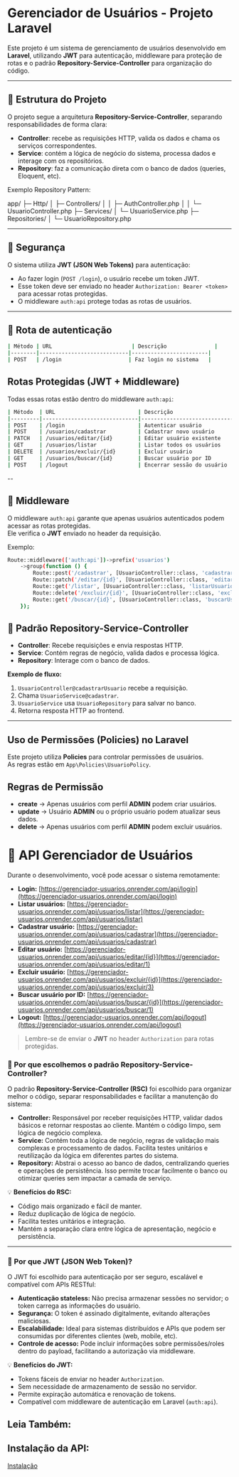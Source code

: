 # Gerenciador de Usuários - Projeto Laravel

Este projeto é um sistema de gerenciamento de usuários desenvolvido em **Laravel**, utilizando **JWT** para autenticação, middleware para proteção de rotas e o padrão **Repository-Service-Controller** para organização do código.

---

## 🔹 Estrutura do Projeto

O projeto segue a arquitetura **Repository-Service-Controller**, separando responsabilidades de forma clara:

- **Controller**: recebe as requisições HTTP, valida os dados e chama os serviços correspondentes.
- **Service**: contém a lógica de negócio do sistema, processa dados e interage com os repositórios.
- **Repository**: faz a comunicação direta com o banco de dados (queries, Eloquent, etc).

Exemplo Repository Pattern:

app/
├─ Http/
│ ├─ Controllers/
│ │ ├─ AuthController.php
│ │ └─ UsuarioController.php
├─ Services/
│ └─ UsuarioService.php
├─ Repositories/
│ └─ UsuarioRepository.php

---

## 🔹 Segurança
O sistema utiliza **JWT (JSON Web Tokens)** para autenticação:

- Ao fazer login (`POST /login`), o usuário recebe um token JWT.
- Esse token deve ser enviado no header `Authorization: Bearer <token>` para acessar rotas protegidas.
- O middleware `auth:api` protege todas as rotas de usuários.
---

## 🔹 Rota de autenticação

```bash
| Método | URL                         | Descrição               |
|--------|----------------------------|------------------------|
| POST   | /login                     | Faz login no sistema   |
```

## Rotas Protegidas (JWT + Middleware)
Todas essas rotas estão dentro do middleware `auth:api`:

```bash
| Método  | URL                          | Descrição                    |
|---------|------------------------------|------------------------------|
| POST    | /login                       | Autenticar usuário                                
| POST    | /usuarios/cadastrar          | Cadastrar novo usuário       |
| PATCH   | /usuarios/editar/{id}        | Editar usuário existente     |
| GET     | /usuarios/listar             | Listar todos os usuários     |
| DELETE  | /usuarios/excluir/{id}       | Excluir usuário             |
| GET     | /usuarios/buscar/{id}        | Buscar usuário por ID       |
| POST    | /logout                      | Encerrar sessão do usuário  |
```

--

## 🔹 Middleware
O middleware `auth:api` garante que apenas usuários autenticados podem acessar as rotas protegidas.  
Ele verifica o **JWT** enviado no header da requisição.

Exemplo:

```bash
Route::middleware(['auth:api'])->prefix('usuarios')
    ->group(function () {
        Route::post('/cadastrar', [UsuarioController::class, 'cadastrarUsuario']);
        Route::patch('/editar/{id}', [UsuarioController::class, 'editarUsuario']);
        Route::get('/listar', [UsuarioController::class, 'listarUsuarios']);
        Route::delete('/excluir/{id}', [UsuarioController::class, 'excluirUsuario']);
        Route::get('/buscar/{id}', [UsuarioController::class, 'buscarUsuario']);
    });
```
## 🔹 Padrão Repository-Service-Controller

- **Controller**: Recebe requisições e envia respostas HTTP.  
- **Service**: Contém regras de negócio, valida dados e processa lógica.  
- **Repository**: Interage com o banco de dados.  

**Exemplo de fluxo:**  

1. `UsuarioController@cadastrarUsuario` recebe a requisição.  
2. Chama `UsuarioService@cadastrar`.  
3. `UsuarioService` usa `UsuarioRepository` para salvar no banco.  
4. Retorna resposta HTTP ao frontend.  

---

## Uso de Permissões (Policies) no Laravel

Este projeto utiliza **Policies** para controlar permissões de usuários.  
As regras estão em `App\Policies\UsuarioPolicy`.

## Regras de Permissão

- **create** → Apenas usuários com perfil **ADMIN** podem criar usuários.
- **update** → Usuário **ADMIN** ou o próprio usuário podem atualizar seus dados.
- **delete** → Apenas usuários com perfil **ADMIN** podem excluir usuários.


# 📌 API Gerenciador de Usuários

Durante o desenvolvimento, você pode acessar o sistema remotamente:

- **Login:** [https://gerenciador-usuarios.onrender.com/api/login](https://gerenciador-usuarios.onrender.com/api/login)  
- **Listar usuários:** [https://gerenciador-usuarios.onrender.com/api/usuarios/listar](https://gerenciador-usuarios.onrender.com/api/usuarios/listar)  
- **Cadastrar usuário:** [https://gerenciador-usuarios.onrender.com/api/usuarios/cadastrar](https://gerenciador-usuarios.onrender.com/api/usuarios/cadastrar)  
- **Editar usuário:** [https://gerenciador-usuarios.onrender.com/api/usuarios/editar/{id}](https://gerenciador-usuarios.onrender.com/api/usuarios/editar/1)  
- **Excluir usuário:** [https://gerenciador-usuarios.onrender.com/api/usuarios/excluir/{id}](https://gerenciador-usuarios.onrender.com/api/usuarios/excluir/3)  
- **Buscar usuário por ID:** [https://gerenciador-usuarios.onrender.com/api/usuarios/buscar/{id}](https://gerenciador-usuarios.onrender.com/api/usuarios/buscar/1)  
- **Logout:** [https://gerenciador-usuarios.onrender.com/api/logout](https://gerenciador-usuarios.onrender.com/api/logout)  


> Lembre-se de enviar o **JWT** no header `Authorization` para rotas protegidas.


### 🔹 Por que escolhemos o padrão Repository-Service-Controller?

O padrão **Repository-Service-Controller (RSC)** foi escolhido para organizar melhor o código, separar responsabilidades e facilitar a manutenção do sistema:

- **Controller:** Responsável por receber requisições HTTP, validar dados básicos e retornar respostas ao cliente. Mantém o código limpo, sem lógica de negócio complexa.  
- **Service:** Contém toda a lógica de negócio, regras de validação mais complexas e processamento de dados. Facilita testes unitários e reutilização da lógica em diferentes partes do sistema.  
- **Repository:** Abstrai o acesso ao banco de dados, centralizando queries e operações de persistência. Isso permite trocar facilmente o banco ou otimizar queries sem impactar a camada de serviço.

💡 **Benefícios do RSC:**
- Código mais organizado e fácil de manter.  
- Reduz duplicação de lógica de negócio.  
- Facilita testes unitários e integração.  
- Mantém a separação clara entre lógica de apresentação, negócio e persistência.

---

### 🔹 Por que  JWT (JSON Web Token)?

O JWT foi escolhido para autenticação por ser seguro, escalável e compatível com APIs RESTful:

- **Autenticação stateless:** Não precisa armazenar sessões no servidor; o token carrega as informações do usuário.  
- **Segurança:** O token é assinado digitalmente, evitando alterações maliciosas.  
- **Escalabilidade:** Ideal para sistemas distribuídos e APIs que podem ser consumidas por diferentes clientes (web, mobile, etc).  
- **Controle de acesso:** Pode incluir informações sobre permissões/roles dentro do payload, facilitando a autorização via middleware.

💡 **Benefícios do JWT:**
- Tokens fáceis de enviar no header `Authorization`.  
- Sem necessidade de armazenamento de sessão no servidor.  
- Permite expiração automática e renovação de tokens.  
- Compatível com middleware de autenticação em Laravel (`auth:api`).  

## Leia Também: 

## Instalação da API:
[Instalação](README.md)
